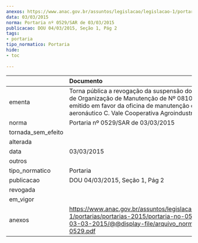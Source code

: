 ```yaml
---
anexos: https://www.anac.gov.br/assuntos/legislacao/legislacao-1/portarias/portarias-2015/portaria-no-0529-sar-de-03-03-2015/@@display-file/arquivo_norma/PA2015-0529.pdf
data: 03/03/2015
norma: Portaria nº 0529/SAR de 03/03/2015
publicacao: DOU 04/03/2015, Seção 1, Pág 2
tags:
- portaria
tipo_normatico: Portaria
hide: 
- toc 
 
---
```


|                    | Documento                                                                                                                                                                                                   |
|:-------------------|:------------------------------------------------------------------------------------------------------------------------------------------------------------------------------------------------------------|
| ementa             | Torna pública a revogação da suspensão do Certificado de Organização de Manutenção de Nº 0810-02/ANAC, emitido em favor da oficina de manutenção de produto aeronáutico C. Vale Cooperativa Agroindustrial. |
| norma              | Portaria nº 0529/SAR de 03/03/2015                                                                                                                                                                          |
| tornada_sem_efeito |                                                                                                                                                                                                             |
| alterada           |                                                                                                                                                                                                             |
| data               | 03/03/2015                                                                                                                                                                                                  |
| outros             |                                                                                                                                                                                                             |
| tipo_normatico     | Portaria                                                                                                                                                                                                    |
| publicacao         | DOU 04/03/2015, Seção 1, Pág 2                                                                                                                                                                              |
| revogada           |                                                                                                                                                                                                             |
| em_vigor           |                                                                                                                                                                                                             |
| anexos             | https://www.anac.gov.br/assuntos/legislacao/legislacao-1/portarias/portarias-2015/portaria-no-0529-sar-de-03-03-2015/@@display-file/arquivo_norma/PA2015-0529.pdf                                           |
